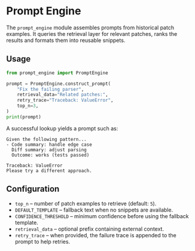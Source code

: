 # Prompt Engine

The `prompt_engine` module assembles prompts from historical patch examples.
It queries the retrieval layer for relevant patches, ranks the results and
formats them into reusable snippets.

## Usage

```python
from prompt_engine import PromptEngine

prompt = PromptEngine.construct_prompt(
    "Fix the failing parser",
    retrieval_data="Related patches:",
    retry_trace="Traceback: ValueError",
    top_n=3,
)
print(prompt)
```

A successful lookup yields a prompt such as:

```
Given the following pattern...
- Code summary: handle edge case
  Diff summary: adjust parsing
  Outcome: works (tests passed)

Traceback: ValueError
Please try a different approach.
```

## Configuration

* `top_n` – number of patch examples to retrieve (default: `5`).
* `DEFAULT_TEMPLATE` – fallback text when no snippets are available.
* `CONFIDENCE_THRESHOLD` – minimum confidence before using the fallback
  template.
* `retrieval_data` – optional prefix containing external context.
* `retry_trace` – when provided, the failure trace is appended to the prompt
  to help retries.
